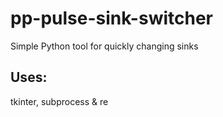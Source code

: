 # pp-pulse-sink-switcher
Simple Python tool for quickly changing sinks

## Uses:
tkinter, subprocess & re
